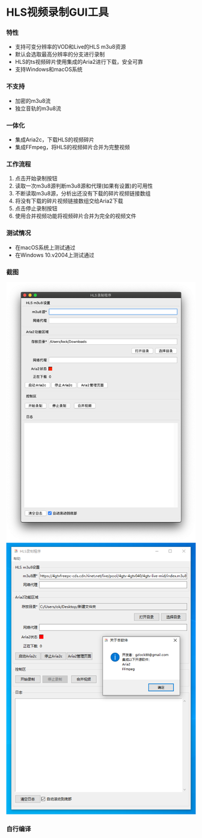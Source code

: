 # HLS视频录制GUI工具

### 特性
- 支持可变分辨率的VOD和Live的HLS m3u8资源
- 默认会选取最高分辨率的分支进行录制
- HLS的ts视频碎片使用集成的Aria2进行下载，安全可靠
- 支持Windows和macOS系统

### 不支持
- 加密的m3u8流
- 独立音轨的m3u8流

### 一体化
- 集成Aria2c，下载HLS的视频碎片
- 集成FFmpeg，将HLS的视频碎片合并为完整视频

### 工作流程
1. 点击开始录制按钮
1. 读取一次m3u8源判断m3u8源和代理(如果有设置)的可用性
1. 不断读取m3u8源，分析出还没有下载的碎片视频链接数组
1. 将没有下载的碎片视频链接数组交给Aria2下载
1. 点击停止录制按钮
1. 使用合并视频功能将视频碎片合并为完全的视频文件

### 测试情况
* 在macOS系统上测试通过
* 在Windows 10.v2004上测试通过

### 截图
![screenshot](screenshot_macos.png)
![screenshot](screenshot_win.png)


### 自行编译

